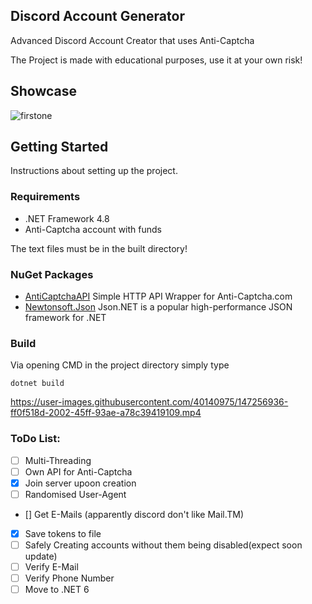 ## Discord Account Generator
Advanced Discord Account Creator that uses Anti-Captcha


The Project is made with educational purposes, use it at your own risk!

## Showcase

![firstone](https://gyazo.com/cdb54c2870e43dd0c03ae9dd63565a99.gif)

## Getting Started

Instructions about setting up the project.

### Requirements

* .NET Framework 4.8
* Anti-Captcha account with funds

The text files must be in the built directory!

### NuGet Packages

* [AntiCaptchaAPI](https://github.com/Zaczero/AntiCaptcha) Simple HTTP API Wrapper for Anti-Captcha.com
* [Newtonsoft.Json](https://www.nuget.org/packages/Newtonsoft.Json/) Json.NET is a popular high-performance JSON framework for .NET

### Build

Via opening CMD in the project directory simply type

```
dotnet build
```

https://user-images.githubusercontent.com/40140975/147256936-ff0f518d-2002-45ff-93ae-a78c39419109.mp4

### ToDo List:

- [ ] Multi-Threading
- [ ] Own API for Anti-Captcha
- [X] Join server upoon creation
- [ ] Randomised User-Agent
- [] Get E-Mails (apparently discord don't like Mail.TM)
- [X] Save tokens to file
- [ ] Safely Creating accounts without them being disabled(expect soon update)
- [ ] Verify E-Mail
- [ ] Verify Phone Number
- [ ] Move to .NET 6
